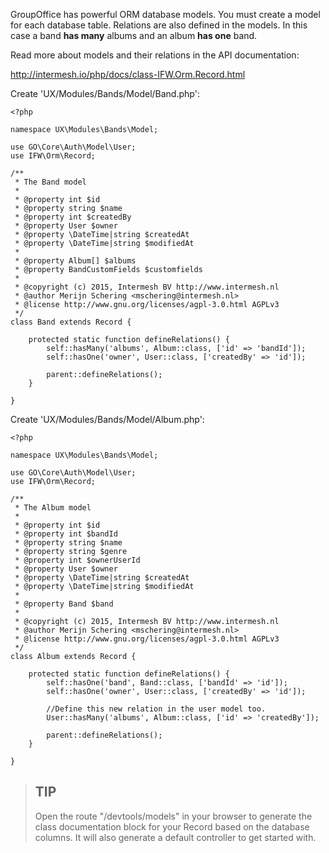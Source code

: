 GroupOffice has powerful ORM database models. You must create a model for each 
database table. Relations are also defined in the models. In this case a band **has
many** albums and an album **has one** band.

Read more about models and their relations in the API documentation:

http://intermesh.io/php/docs/class-IFW.Orm.Record.html


Create 'UX/Modules/Bands/Model/Band.php':

````````````````````````````````````````````````````````````````````````````````
<?php

namespace UX\Modules\Bands\Model;

use GO\Core\Auth\Model\User;
use IFW\Orm\Record;

/**
 * The Band model
 *
 * @property int $id
 * @property string $name
 * @property int $createdBy
 * @property User $owner
 * @property \DateTime|string $createdAt
 * @property \DateTime|string $modifiedAt
 * 
 * @property Album[] $albums
 * @property BandCustomFields $customfields
 *
 * @copyright (c) 2015, Intermesh BV http://www.intermesh.nl
 * @author Merijn Schering <mschering@intermesh.nl>
 * @license http://www.gnu.org/licenses/agpl-3.0.html AGPLv3
 */
class Band extends Record {

	protected static function defineRelations() {
		self::hasMany('albums', Album::class, ['id' => 'bandId']);
		self::hasOne('owner', User::class, ['createdBy' => 'id']);

		parent::defineRelations();
	}

}

````````````````````````````````````````````````````````````````````````````````

Create 'UX/Modules/Bands/Model/Album.php':

````````````````````````````````````````````````````````````````````````````````
<?php

namespace UX\Modules\Bands\Model;

use GO\Core\Auth\Model\User;
use IFW\Orm\Record;

/**
 * The Album model
 *
 * @property int $id
 * @property int $bandId
 * @property string $name
 * @property string $genre
 * @property int $ownerUserId
 * @property User $owner
 * @property \DateTime|string $createdAt
 * @property \DateTime|string $modifiedAt
 * 
 * @property Band $band
 *
 * @copyright (c) 2015, Intermesh BV http://www.intermesh.nl
 * @author Merijn Schering <mschering@intermesh.nl>
 * @license http://www.gnu.org/licenses/agpl-3.0.html AGPLv3
 */
class Album extends Record {

	protected static function defineRelations() {
		self::hasOne('band', Band::class, ['bandId' => 'id']);
		self::hasOne('owner', User::class, ['createdBy' => 'id']);

		//Define this new relation in the user model too.
		User::hasMany('albums', Album::class, ['id' => 'createdBy']);

		parent::defineRelations();
	}

}

````````````````````````````````````````````````````````````````````````````````

> ## TIP
> Open the route "/devtools/models" in your browser to generate the class 
> documentation block for your Record based on the database columns. It will 
> also generate a default controller to get started with.
